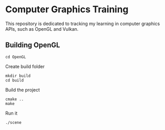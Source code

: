 # Computer Graphics Training
This repository is dedicated to tracking my learning in computer graphics APIs, such as OpenGL and Vulkan.

## Building OpenGL

```console
cd OpenGL
```
Create build folder

```console
mkdir build
cd build
```
Build the project
```console
cmake ..
make
```
Run it
```console
./scene
```